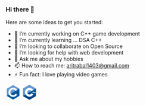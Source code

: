 ### Hi there 👋


Here are some ideas to get you started:

- 🔭 I’m currently working on C++ game development
- 🌱 I’m currently learning ... DSA C++
- 👯 I’m looking to collaborate on Open Source
- 🤔 I’m looking for help with web development
- 💬 Ask me about my hobbies
- 📫 How to reach me: aritrabal1403@gmail.com
- ⚡ Fun fact: I love playing video games

<a href="https://en.wikipedia.org/wiki/C_(programming_language)"><img src="https://raw.githubusercontent.com/devicons/devicon/master/icons/c/c-original.svg" alt="c" width=40 height=40></a>
<a href="https://en.wikipedia.org/wiki/C%2B%2B"><img src="https://raw.githubusercontent.com/devicons/devicon/master/icons/cplusplus/cplusplus-original.svg" alt="c++" width=40 height=40></a>
